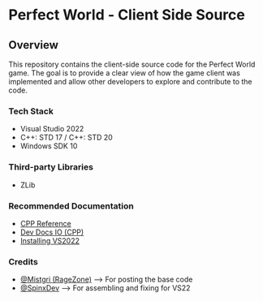 # Perfect World - Client Side Source

## Overview
This repository contains the client-side source code for the Perfect World game. The goal is to provide a clear view of how the game client was implemented and allow other developers to explore and contribute to the code.

### Tech Stack

- Visual Studio 2022
- C++: STD 17 / C++: STD 20
- Windows SDK 10

### Third-party Libraries

- ZLib

### Recommended Documentation

- [CPP Reference](https://en.cppreference.com/w/)
- [Dev Docs IO (CPP)](https://devdocs.io/cpp/)
- [Installing VS2022](https://youtu.be/s5bi_8y6bLQ)

### Credits

- [@Mistgri (RageZone)](https://drive.google.com/file/d/12fAHx8_YezstdpmSdKEYksdoDw1qnoNz/view?usp=sharing) --> For posting the base code
- [@SpinxDev](https://github.com/SpinxDev) --> For assembling and fixing for VS22